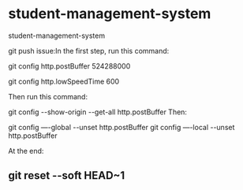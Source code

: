 # student-management-system
student-management-system


git push issue:In the first step, run this command:

git config http.postBuffer 524288000

git config http.lowSpeedTime 600

Then run this command:

git config --show-origin --get-all http.postBuffer
Then:

git config —-global --unset http.postBuffer
git config —-local --unset http.postBuffer

At the end:

git reset --soft HEAD~1
-------------------------------------------
